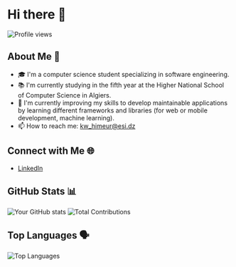 # Hi there 👋

![Profile views](https://komarev.com/ghpvc/?username=HimeurWail&color=blueviolet)

## About Me 💼
- 🎓 I'm a computer science student specializing in software engineering.
- 📚 I'm currently studying in the fifth year at the Higher National School of Computer Science in Algiers.
- 🌱 I'm currently improving my skills to develop maintainable applications by learning different frameworks and libraries (for web or mobile development, machine learning).
- 📫 How to reach me: kw_himeur@esi.dz

## Connect with Me 🌐
- [LinkedIn](https://www.linkedin.com/in/wail-himeur-1977a1252/)

## GitHub Stats 📊
![Your GitHub stats](https://github-readme-stats.vercel.app/api?username=HimeurWail&show_icons=true&theme=radical)
![Total Contributions](https://github-readme-streak-stats.herokuapp.com/?user=HimeurWail&theme=radical)

## Top Languages 🗣️
![Top Languages](https://github-readme-stats.vercel.app/api/top-langs/?username=HimeurWail&layout=compact&theme=radical)
